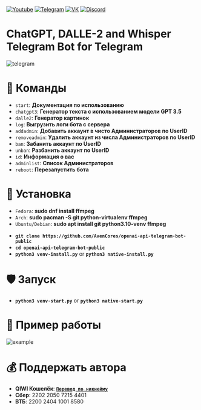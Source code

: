 [![Youtube](https://user-images.githubusercontent.com/64781822/185656066-cdb875f1-ade6-4499-ae50-79a4f61fdc3e.png)](https://www.youtube.com/@hzfmain/) [![Telegram](https://user-images.githubusercontent.com/64781822/185657127-657c530b-3849-4931-ab91-63d6f0508330.png)](https://t.me/hzfnews) [![VK](https://user-images.githubusercontent.com/64781822/185657778-21a240e2-da1f-4b72-b37e-447c9adebfcb.png)](https://vk.com/hzforum1) [![Discord](https://user-images.githubusercontent.com/64781822/185659753-b997c6db-c91a-42c0-8876-6826d46568ba.png)](https://discord.com/invite/7bneGfUS5h)
# ChatGPT, DALLE-2 and Whisper Telegram Bot for Telegram
![telegram](https://i.imgur.com/VD1thkQ.png)

# 🎯 Команды
+ `start`: **Документация по использованию** 
+ `chatgpt3`: **Генератор текста с использованием модели GPT 3.5** 
+ `dalle2`: **Генератор картинок** 
+ `log`: **Выгрузить логи бота с сервера** 
+ `addadmin`: **Добавить аккаунт в чисто Администраторов по UserID** 
+ `removeadmin`: **Удалить аккаунт из числа Администраторов по UserID** 
+ `ban`: **Забанить аккаунт по UserID** 
+ `unban`: **Разбанить аккаунт по UserID** 
+ `id`: **Информация о вас** 
+ `adminlist`: **Список Администраторов** 
+ `reboot`: **Перезапустить бота** 

# 🧬 Установка
+ `Fedora`: **sudo dnf install ffmpeg** 
+ `Arch`: **sudo pacman -S git python-virtualenv ffmpeg** 
+ `Ubuntu/Debian`: **sudo apt install git python3.10-venv ffmpeg**
- **`git clone https://github.com/AvenCores/openai-api-telegram-bot-public`**
- **`cd openai-api-telegram-bot-public`**
- **`python3 venv-install.py`** or **`python3 native-install.py`**

# 🛡️ Запуск
+ **`python3 venv-start.py`** or **`python3 native-start.py`**

# 🖤 Пример работы
![example](https://i.imgur.com/vORaTRT.png)

# 💰 Поддержать автора
+  **QIWI Кошелёк**: [**`Перевод по никнейму`**](https://qiwi.com/n/AVENCORESDONATE)
+ **Сбер**: 2202 2050 7215 4401
+ **ВТБ**: 2200 2404 1001 8580
